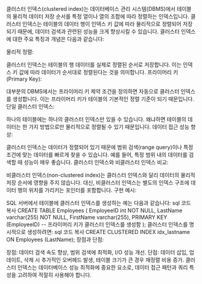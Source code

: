 클러스터 인덱스(clustered index)는 데이터베이스 관리 시스템(DBMS)에서 테이블의 물리적 데이터 저장 순서를 특정 열이나 열의 조합에 따라 정렬하는 인덱스입니다. 클러스터 인덱스는 테이블의 데이터 행이 인덱스 키 값에 따라 물리적으로 정렬되어 저장되기 때문에, 데이터 검색과 관련된 성능을 크게 향상시킬 수 있습니다. 클러스터 인덱스에 대한 주요 특징과 개념은 다음과 같습니다:

물리적 정렬:

클러스터 인덱스는 테이블의 행 데이터를 실제로 정렬된 순서로 저장합니다. 이는 인덱스 키 값에 따라 데이터가 순서대로 정렬된다는 것을 의미합니다.
프라이머리 키(Primary Key):

대부분의 DBMS에서는 프라이머리 키 제약 조건을 정의하면 자동으로 클러스터 인덱스를 생성합니다. 이는 프라이머리 키가 테이블의 기본적인 정렬 기준이 되기 때문입니다.
단일 클러스터 인덱스:

하나의 테이블에는 하나의 클러스터 인덱스만 있을 수 있습니다. 왜냐하면 테이블의 데이터는 한 가지 방법으로만 물리적으로 정렬될 수 있기 때문입니다.
데이터 접근 성능 향상:

클러스터 인덱스는 데이터가 정렬되어 있기 때문에 범위 검색(range query)이나 특정 조건에 맞는 데이터를 빠르게 찾을 수 있습니다. 예를 들어, 특정 범위 내의 데이터를 검색할 때 성능이 매우 좋습니다.
클러스터 인덱스와 비클러스터 인덱스 비교:

비클러스터 인덱스(non-clustered index)는 클러스터 인덱스와 달리 데이터의 물리적 저장 순서에 영향을 주지 않습니다. 대신, 비클러스터 인덱스는 별도의 인덱스 구조에 데이터 행의 위치를 가리키는 포인터를 포함합니다.
구현 예시:

SQL 서버에서 테이블에 클러스터 인덱스를 생성하는 예는 다음과 같습니다:
sql
코드 복사
CREATE TABLE Employees (
EmployeeID int NOT NULL,
LastName varchar(255) NOT NULL,
FirstName varchar(255),
PRIMARY KEY (EmployeeID) -- 프라이머리 키가 클러스터 인덱스를 생성함
);
클러스터 인덱스를 명시적으로 생성하려면:
sql
코드 복사
CREATE CLUSTERED INDEX idx_lastname ON Employees (LastName);
장점과 단점:

장점: 데이터 검색 속도 향상, 범위 검색에 최적화, I/O 성능 개선.
단점: 데이터 삽입, 업데이트, 삭제 시 추가적인 오버헤드 발생, 테이블 크기가 큰 경우 재정렬 비용 증가.
클러스터 인덱스는 데이터베이스 성능 최적화에 중요한 요소로, 데이터 접근 패턴과 쿼리 특성을 고려하여 적절히 사용해야 합니다.
